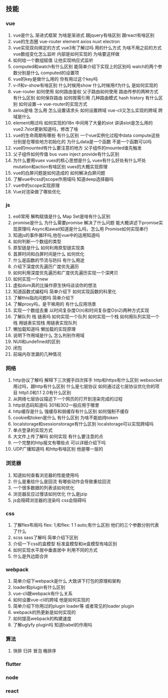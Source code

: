 <!--
 * @Descripttion: 
 * @version: 
 * @Author: qitianle
 * @Date: 2020-07-16 08:56:34
 * @LastEditors: qitianle
 * @LastEditTime: 2020-09-30 17:02:05
-->
## 技能
### vue
1. vue是什么 渐进式框架 为啥是渐进式 跟jquery有啥区别 跟react有啥区别
2. vue的生态圈 vue-router element axios nuxt electron
3. vue实现双向绑定的方式 vue3有了解过吗 用的什么方式 为啥不用之前的方式 vue数组变化怎么监听 内部是如何实现的 为啥要这样做
4. 如何给一个数组赋值 让他实现响应式监听
5. computed和watch有什么区别 能简单介绍下实现上的区别吗 watch的两个参数分别是什么 computed的设置项
6. vue的key是做什么用的 你有用过这个key吗 
7. v-if和v-show有啥区别 什么时候用show 什么时候用if为什么 是如何实现的
8. vue-router 如何使用 如何路由鉴权 父子路由如何使用 路由传参的两种方式 有什么区别 如何保存路由 如何按需引用 几种路由模式 hash history 有什么区别 如何设置—> vue-router的实现方式
9. axios是啥 怎么用 怎么设置请求头 如何设置跨域 vue-cli又怎么实现的跨域 跨域是什么
10. element用过吗 如何实现的i18n 中间用了大量的slot 讲讲slot是怎么用的 vue2.7slot更新知道吗，修改了啥
11. vue的生命周期有哪些 有什么区别 一个vue实例化过程中data compute这些分别是在哪些地方初始化的 为什么data是一个函数 不是一个函数可以吗 
12. vue的mounted有什么要注意的地方 父子组件的mounted谁先触发
13. 父子组件如何传值 bus vuex inject provide有什么区别
14. 为什么要用vuex vuex的核心思想是什么 vuex有什么好处有什么坏处 mutation和action有啥区别 vuex的大概实现原理
15. vue的白屏问题是如何造成的 如何解决白屏问题
16. 了解vue中css的scope作用域吗 知道deep选择器吗
17. vue中的scope实现原理
18. Vue对渲染做了哪些优化
### js
1. es6常用 解构赋值是什么 Map Set是啥有什么区别
2. promise是什么 为什么需要promise 解决了什么问题 能大概讲述下promise实现原理吗 Async和await知道是什么吗，怎么用 Promise如何实现串行
3. 知道js的事件循环吗,他在vue中的运用知道吗
4. 如何判断一个数组的类型
5. 原型链是什么 如何利用原型链实现类
6. 首屏时间和白屏时间是什么 如何优化
7. 什么是函数的节流与防抖 有什么用途
8. 介绍下深度优先遍历广度优先遍历
9. 如何利用深度优先遍历和广度优先遍历实现一个深拷贝
10. 如何实现一个new
11. 虚拟dom真的比操作原生快吗谈谈你的想法
12. 知道函数式编程吗 简单介绍下 如何实现函数的科里化
13. 了解this指向问题吗 简单介绍下 
14. 了解proxy吗，是干嘛用的 有什么应用场景
15. 实现一个数组去重 以时间复杂度O(n)和时间复杂度O(n2)两种方式实现
16. 了解队列 栈 链表吗 如何实现一个队列 如何实现一个栈 如何用队列实现一个栈  用链表实现栈 用链表实现队列
17. 懒加载知道吗 懒加载的实现原理
18. 说明下作用域是什么 怎么判别作用域
19. NUll和undefined的区别
20. 闭包
21. 前端内存泄漏的几种情况
### 网络
1. http协议了解吗 解释下三次握手四次挥手 http和https有什么区别 websocket用过吗，跟http有什么区别 什么是七层协议 如何通过这七层协议优化你的项目 http1.0和1.1 2.0有什么区别
2. 从网络七层协议描述下一个网页的打开到渲染完成的过程
3. http状态码知道吗 301和302一般应用于哪里
4. http缓存是什么 强缓存和弱缓存有什么区别 如何强制不缓存
5. cookie和token是什么 有什么区别 为啥不能劫持token
6. localstorage和sessionstorage有什么区别 localstorage可以实现跨域吗
7. 单点登录的实现方式
8. 大文件上传了解吗 如何实现 有什么要注意的点
9. 一个完整的http报文有哪些点 可以详细介绍下吗
10. UDP广播知道吗 和http有啥区别 他是哪一层的
### 浏览器
1. 知道如何查看浏览器的性能使用吗
2. 什么是重绘什么是回流 有哪些动作会导致重绘回流
3. 一个很多数据的列表该如何优化
4. 浏览器反应过慢该如何优化 什么是jzip 
5. js会阻碍浏览器的渲染吗 css会阻碍吗
### css
1. 了解flex布局吗 flex: 1;和flex: 1 1 auto;有什么区别 他们的三个参数分别代表了什么
2. scss sass了解吗 简单介绍下区别
3. 介绍一下css的盒模型 标准盒模型和ie盒模型有啥区别
4. 如何实现水平居中垂直居中 利用不同的方式
5. 什么是外边距合并
### webpack
1. 简单介绍下webpack是什么 大致讲下打包的原理和架构
2. loader和plugin有什么区别
3. vue-cli跟webpack有什么关系
4. 如何设置vue-cli的跨域 他是如何实现的
5. 简单介绍下你用过的plugin loader等 或者常见的loader plugin
6. webpack的热更新是如何实现的
7. 如何提高webpack的构建速度
8. 了解uglyfy plugin吗 知道babel的作用吗
### 算法
1. 快排 归并 冒泡 桶排序
### flutter
### node
### react
 